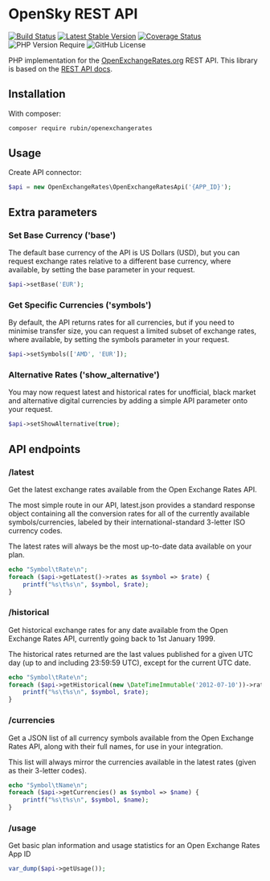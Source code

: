 # OpenSky REST API

[![Build Status](https://github.com/xRubin/OpenExchangeRates/workflows/CI/badge.svg)](https://github.com/xRubin/OpenExchangeRates/actions)
[![Latest Stable Version](https://img.shields.io/github/v/release/xRubin/OpenExchangeRates)](https://packagist.org/packages/rubin/openexchangerates)
[![Coverage Status](https://coveralls.io/repos/github/xRubin/OpenExchangeRates/badge.svg?branch=master)](https://coveralls.io/github/xRubin/OpenExchangeRates?branch=master)
![PHP Version Require](https://img.shields.io/packagist/dependency-v/rubin/OpenExchangeRates/php?color=777BB3)
![GitHub License](https://img.shields.io/github/license/xRubin/OpenExchangeRates)


PHP implementation for the [OpenExchangeRates.org](https://openexchangerates.org/) REST API.
This library is based on the [REST API docs](https://docs.openexchangerates.org/reference/api-introduction).

## Installation
With composer:
```bash
composer require rubin/openexchangerates
```

## Usage
Create API connector:
```php
$api = new OpenExchangeRates\OpenExchangeRatesApi('{APP_ID}');
```
## Extra parameters
### Set Base Currency ('base')
The default base currency of the API is US Dollars (USD), but you can request exchange rates relative to a different base currency, where available, by setting the base parameter in your request.
```php
$api->setBase('EUR');
````
### Get Specific Currencies ('symbols')
By default, the API returns rates for all currencies, but if you need to minimise transfer size, you can request a limited subset of exchange rates, where available, by setting the symbols parameter in your request.
```php
$api->setSymbols(['AMD', 'EUR']);
````
### Alternative Rates ('show_alternative')
You may now request latest and historical rates for unofficial, black market and alternative digital currencies by adding a simple API parameter onto your request.
```php
$api->setShowAlternative(true);
````
## API endpoints
### /latest
Get the latest exchange rates available from the Open Exchange Rates API.

The most simple route in our API, latest.json provides a standard response object containing all the conversion rates for all of the currently available symbols/currencies, labeled by their international-standard 3-letter ISO currency codes.

The latest rates will always be the most up-to-date data available on your plan.
```php
echo "Symbol\tRate\n";
foreach ($api->getLatest()->rates as $symbol => $rate) {
    printf("%s\t%s\n", $symbol, $rate);
}
```

### /historical
Get historical exchange rates for any date available from the Open Exchange Rates API, currently going back to 1st January 1999.

The historical rates returned are the last values published for a given UTC day (up to and including 23:59:59 UTC), except for the current UTC date.
```php
echo "Symbol\tRate\n";
foreach ($api->getHistorical(new \DateTimeImmutable('2012-07-10'))->rates as $symbol => $rate) {
    printf("%s\t%s\n", $symbol, $rate);
}
```

### /currencies
Get a JSON list of all currency symbols available from the Open Exchange Rates API, along with their full names, for use in your integration.

This list will always mirror the currencies available in the latest rates (given as their 3-letter codes).
```php
echo "Symbol\tName\n";
foreach ($api->getCurrencies() as $symbol => $name) {
    printf("%s\t%s\n", $symbol, $name);
}
```

### /usage
Get basic plan information and usage statistics for an Open Exchange Rates App ID
```php
var_dump($api->getUsage());
```
